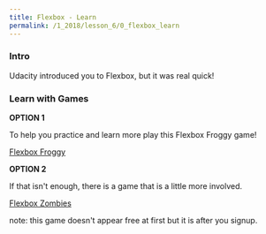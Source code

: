 ```yaml
---
title: Flexbox - Learn
permalink: /1_2018/lesson_6/0_flexbox_learn
---
```



### Intro

Udacity introduced you to Flexbox, but it was real quick!


### Learn with Games

**OPTION 1**

To help you practice and learn more play this Flexbox Froggy game!

[Flexbox Froggy](https://flexboxfroggy.com/)


**OPTION 2**

If that isn't enough, there is a game that is a little more involved.

[Flexbox Zombies](https://mastery.games/p/flexbox-zombies)



note: this game doesn't appear free at first but it is after you signup.
